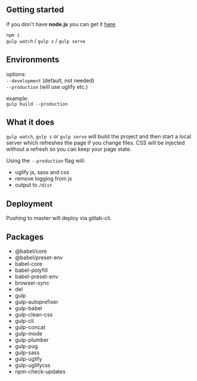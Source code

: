 
## Getting started

if you don't have **node.js** you can get it [here](https://nodejs.org).

`npm i`<br />
`gulp watch` / `gulp s` / `gulp serve`

## Environments

options: <br />
`--development` (default, not needed) <br />
`--production` (will use uglify etc.) <br />  

example: <br />
`gulp build --production`

## What it does

`gulp watch`, `gulp s` or `gulp serve` will build the project and then start a local server which refreshes the page if you change files. CSS will be injected without a refresh so you can keep your page state.

Using the `--production` flag will:
- uglify js, sass and css
- remove logging from js
- output to `/dist`

## Deployment

Pushing to master will deploy via gitlab-cli.

## Packages

- @babel/core
- @babel/preset-env
- babel-core
- babel-polyfill
- babel-preset-env
- browser-sync
- del
- gulp
- gulp-autoprefixer
- gulp-babel
- gulp-clean-css
- gulp-cli
- gulp-concat
- gulp-mode
- gulp-plumber
- gulp-pug
- gulp-sass
- gulp-uglify
- gulp-uglifycss
- npm-check-updates